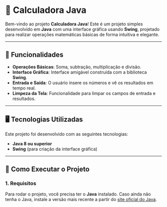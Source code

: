 # 🧮 **Calculadora Java**

Bem-vindo ao projeto **Calculadora Java**! Este é um projeto simples desenvolvido em **Java** com uma interface gráfica usando **Swing**, projetado para realizar operações matemáticas básicas de forma intuitiva e elegante.

---

## 🎯 **Funcionalidades**

- **Operações Básicas**: Soma, subtração, multiplicação e divisão.
- **Interface Gráfica**: Interface amigável construída com a biblioteca **Swing**.
- **Entrada e Saída**: O usuário insere os números e vê os resultados em tempo real.
- **Limpeza da Tela**: Funcionalidade para limpar os campos de entrada e resultados.
  
---

## 🖥️ **Tecnologias Utilizadas**

Este projeto foi desenvolvido com as seguintes tecnologias:

- **Java 8 ou superior**
- **Swing** (para criação da interface gráfica)
  
---

## 🚀 **Como Executar o Projeto**

### 1. Requisitos
Para rodar o projeto, você precisa ter o **Java** instalado. Caso ainda não tenha o Java, instale a versão mais recente a partir do [site oficial do Java](https://www.oracle.com/java/technologies/javase-jdk15-downloads.html).


